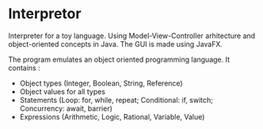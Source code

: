 # Interpretor
  Interpreter for a toy language. Using Model-View-Controller arhitecture and object-oriented concepts in Java. The GUI is made using JavaFX.
  
  The program emulates an object oriented programming language. 
  It contains :
  * Object types (Integer, Boolean, String, Reference)
  * Object values for all types
  * Statements (Loop: for, while, repeat; Conditional: if, switch; Concurrency: await, barrier)
  * Expressions (Arithmetic, Logic, Rational, Variable, Value)

